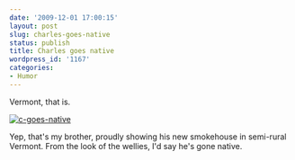 ```yaml
---
date: '2009-12-01 17:00:15'
layout: post
slug: charles-goes-native
status: publish
title: Charles goes native
wordpress_id: '1167'
categories:
- Humor
---
```


Vermont, that is.

[![c-goes-native](http://fnord.phfactor.net/wp-content/uploads/2009/12/c-goes-native-450x600.jpg)](http://fnord.phfactor.net/wp-content/uploads/2009/12/c-goes-native.jpg)

Yep, that's my brother, proudly showing his new smokehouse in semi-rural Vermont. From the look of the wellies, I'd say he's gone native.
